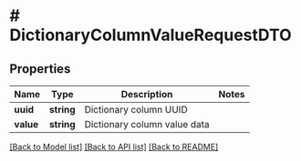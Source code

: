# # DictionaryColumnValueRequestDTO

## Properties

Name | Type | Description | Notes
------------ | ------------- | ------------- | -------------
**uuid** | **string** | Dictionary column UUID |
**value** | **string** | Dictionary column value data |

[[Back to Model list]](../../README.md#models) [[Back to API list]](../../README.md#endpoints) [[Back to README]](../../README.md)
